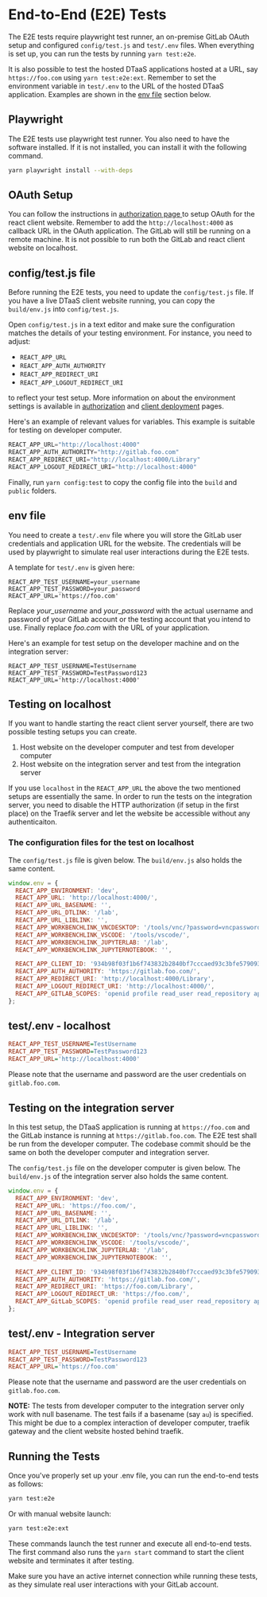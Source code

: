 # End-to-End (E2E) Tests

The E2E tests require playwright test runner, an on-premise GitLab OAuth setup and
configured `config/test.js` and `test/.env` files. When everything is set up, you
can run the tests by running `yarn test:e2e`.

It is also possible to test the hosted DTaaS applications hosted at a URL,
say `https://foo.com` using `yarn test:e2e:ext`. Remember to set the
environment variable in `test/.env` to the URL of the hosted DTaaS
application. Examples are shown in the [env file](#env-file) section below.

## Playwright

The E2E tests use playwright test runner. You also need to have the software
installed. If it is not installed, you can install it with the following command.

```bash
yarn playwright install --with-deps
```

## OAuth Setup

You can follow the instructions in [authorization page
](../../docs/admin/client/auth.md)to setup OAuth for the react client website.
Remember to add the `http://localhost:4000` as callback URL in the OAuth
application. The GitLab will still be running on a remote machine.
It is not possible to run both the GitLab and react client website on localhost.

## config/test.js file

Before running the E2E tests, you need to update the `config/test.js` file.
If you have a live DTaaS client website running, you can copy the `build/env.js`
into `config/test.js`.

Open `config/test.js` in a text editor and make sure the configuration matches
the details of your testing environment. For instance, you need to adjust:

* `REACT_APP_URL`
* `REACT_APP_AUTH_AUTHORITY`
* `REACT_APP_REDIRECT_URI`
* `REACT_APP_LOGOUT_REDIRECT_URI`

to reflect your test setup. More information on about the environment settings is
available in [authorization](../../docs/admin/client/auth.md) and
[client deployment](../../docs/admin/client/CLIENT.md) pages.

Here's an example of relevant values for variables. This example is suitable for
testing on developer computer.

```js
REACT_APP_URL="http://localhost:4000"
REACT_APP_AUTH_AUTHORITY="http://gitlab.foo.com"
REACT_APP_REDIRECT_URI="http://localhost:4000/Library"
REACT_APP_LOGOUT_REDIRECT_URI="http://localhost:4000"
```

Finally, run `yarn config:test` to copy the config file into the `build`
and `public` folders.

## env file

You need to create a `test/.env` file where you will store the GitLab user
credentials and application URL for the website. The credentials will be
used by playwright to simulate real user interactions during the E2E tests.

A template for `test/.env` is given here:

```env
REACT_APP_TEST_USERNAME=your_username
REACT_APP_TEST_PASSWORD=your_password
REACT_APP_URL='https://foo.com'
```

Replace _your_username_ and _your_password_ with the actual username and password
of your GitLab account or the testing account that you intend to use. Finally
replace _foo.com_ with the URL of your application.

Here's an example for test setup on the developer machine and on the
integration server:

```env
REACT_APP_TEST_USERNAME=TestUsername
REACT_APP_TEST_PASSWORD=TestPassword123
REACT_APP_URL='http://localhost:4000'
```

## Testing on localhost

If you want to handle starting the react client server yourself, there are two
possible testing setups you can create.

1. Host website on the developer computer and test from developer computer
1. Host website on the integration server and test from the integration server

If you use `localhost` in the `REACT_APP_URL` the above the two mentioned setups
are essentially the same.
In order to run the tests on the integration server, you need to disable the
HTTP authorization (if setup in the first place) on the Traefik server and
let the website be accessible without any authenticaiton.

### The configuration files for the test on localhost

The `config/test.js` file is given below. The `build/env.js` also holds the
same content.

```js
window.env = {
  REACT_APP_ENVIRONMENT: 'dev',
  REACT_APP_URL: 'http://localhost:4000/',
  REACT_APP_URL_BASENAME: '',
  REACT_APP_URL_DTLINK: '/lab',
  REACT_APP_URL_LIBLINK: '',
  REACT_APP_WORKBENCHLINK_VNCDESKTOP: '/tools/vnc/?password=vncpassword',
  REACT_APP_WORKBENCHLINK_VSCODE: '/tools/vscode/',
  REACT_APP_WORKBENCHLINK_JUPYTERLAB: '/lab',
  REACT_APP_WORKBENCHLINK_JUPYTERNOTEBOOK: '',

  REACT_APP_CLIENT_ID: '934b98f03f1b6f743832b2840bf7cccaed93c3bfe579093dd0942a433691ccc0',
  REACT_APP_AUTH_AUTHORITY: 'https://gitlab.foo.com/',
  REACT_APP_REDIRECT_URI: 'http://localhost:4000/Library',
  REACT_APP_LOGOUT_REDIRECT_URI: 'http://localhost:4000/',
  REACT_APP_GITLAB_SCOPES: 'openid profile read_user read_repository api',
};
```

## test/.env - localhost

```ini
REACT_APP_TEST_USERNAME=TestUsername
REACT_APP_TEST_PASSWORD=TestPassword123
REACT_APP_URL='http://localhost:4000'
```

Please note that the username and password are the user
credentials on `gitlab.foo.com`.

## Testing on the integration server

In this test setup, the DTaaS application is running at `https://foo.com` and
the GitLab instance is running at `https://gitlab.foo.com`. The E2E test shall
be run from the developer computer. The codebase commit should be the same on
both the developer computer and integration server.

The `config/test.js` file on the developer computer is given below. The
`build/env.js` of the integration server also holds the same content.

```js
window.env = {
  REACT_APP_ENVIRONMENT: 'dev',
  REACT_APP_URL: 'https://foo.com/',
  REACT_APP_URL_BASENAME: '',
  REACT_APP_URL_DTLINK: '/lab',
  REACT_APP_URL_LIBLINK: '',
  REACT_APP_WORKBENCHLINK_VNCDESKTOP: '/tools/vnc/?password=vncpassword',
  REACT_APP_WORKBENCHLINK_VSCODE: '/tools/vscode/',
  REACT_APP_WORKBENCHLINK_JUPYTERLAB: '/lab',
  REACT_APP_WORKBENCHLINK_JUPYTERNOTEBOOK: '',

  REACT_APP_CLIENT_ID: '934b98f03f1b6f743832b2840bf7cccaed93c3bfe579093dd0942a433691ccc0',
  REACT_APP_AUTH_AUTHORITY: 'https://gitlab.foo.com/',
  REACT_APP_REDIRECT_URI: 'https://foo.com/Library',
  REACT_APP_LOGOUT_REDIRECT_UR: 'https://foo.com/',
  REACT_APP_GitLab_SCOPES: 'openid profile read_user read_repository api',
};
```

## test/.env - Integration server

```ini
REACT_APP_TEST_USERNAME=TestUsername
REACT_APP_TEST_PASSWORD=TestPassword123
REACT_APP_URL='https://foo.com'
```

Please note that the username and password are the user credentials on `gitlab.foo.com`.

**NOTE:** The tests from developer computer to the integration server only
work with null basename. The test fails if a basename (say `au`) is specified.
This might be due to a complex interaction of developer computer, traefik
gateway and the client website hosted behind traefik.

## Running the Tests

Once you've properly set up your .env file, you can run the end-to-end tests as follows:

```bash
yarn test:e2e
```

Or with manual website launch:

```bash
yarn test:e2e:ext
```

These commands launch the test runner and execute all end-to-end tests. The first
command also runs the `yarn start` command to start the client website
and terminates it after testing.

Make sure you have an active internet connection while running these tests,
as they simulate real user interactions with your GitLab account.
